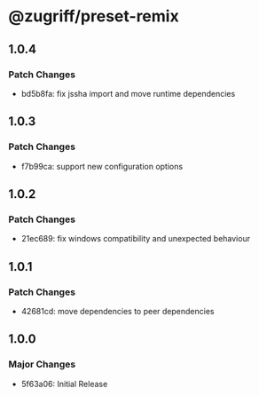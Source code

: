 # @zugriff/preset-remix

## 1.0.4

### Patch Changes

- bd5b8fa: fix jssha import and move runtime dependencies

## 1.0.3

### Patch Changes

- f7b99ca: support new configuration options

## 1.0.2

### Patch Changes

- 21ec689: fix windows compatibility and unexpected behaviour

## 1.0.1

### Patch Changes

- 42681cd: move dependencies to peer dependencies

## 1.0.0

### Major Changes

- 5f63a06: Initial Release
